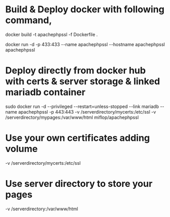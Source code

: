 # Build & Deploy docker with following command,

docker build -t apachephpssl -f Dockerfile .

docker run -d -p 433:433 --name apachephpssl --hostname apachephpssl apachephpssl

# Deploy directly from docker hub with certs & server storage & linked mariadb container

sudo docker run -d --privileged --restart=unless-stopped --link mariadb --name apachephpssl -p 443:443 -v /serverdirectory/mycerts:/etc/ssl -v /serverdirectory/mypages:/var/www/html miflop/apachephpssl

# Use your own certificates adding volume

-v /serverdirectory/mycerts:/etc/ssl

# Use server directory to store your pages

-v /serverdirectory:/var/www/html
